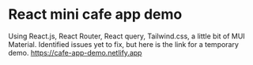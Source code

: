# React mini cafe app demo 

Using React.js, React Router, React query, Tailwind.css, a little bit of MUI Material. 
Identified issues yet to fix, but here is the link for a temporary demo. 
https://cafe-app-demo.netlify.app
